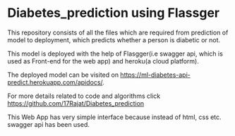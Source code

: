 # Diabetes_prediction using Flassger
This repository consists of all the files which are required from prediction of model to deployment, which predicts whether a person is diabetic or not.

This model is deployed with the help of Flasgger(i.e swagger api, which is used as Front-end for the web app) and heroku(a cloud platform).

The deployed model can be visited on https://ml-diabetes-api-predict.herokuapp.com/apidocs/.

For more details related to code and algorithms click https://github.com/17Rajat/Diabetes_prediction

This Web App has very simple interface because instead of html, css etc. swagger api has been used.
